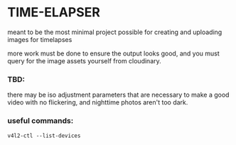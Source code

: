 # TIME-ELAPSER

meant to be the most minimal project possible for creating and uploading images for timelapses

more work must be done to ensure the output looks good, and you must query for the image assets yourself from cloudinary.

### TBD:
there may be iso adjustment parameters that are necessary to make a good video with no flickering, and nighttime photos aren't too dark.

### useful commands:
`v4l2-ctl --list-devices`